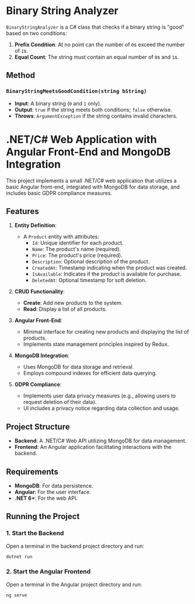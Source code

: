 # Binary String Analyzer

`BinaryStringAnalyzer` is a C# class that checks if a binary string is "good" based on two conditions:

1. **Prefix Condition**: At no point can the number of `0`s exceed the number of `1`s.
2. **Equal Count**: The string must contain an equal number of `0`s and `1`s.

## Method

### `BinaryStringMeetsGoodCondition(string bString)`

- **Input**: A binary string (`0` and `1` only).
- **Output**: `true` if the string meets both conditions; `false` otherwise.
- **Throws**: `ArgumentException` if the string contains invalid characters.


# .NET/C# Web Application with Angular Front-End and MongoDB Integration

This project implements a small .NET/C# web application that utilizes a basic Angular front-end, integrated with MongoDB for data storage, and includes basic GDPR compliance measures.

## Features

1. **Entity Definition**:
   - A `Product` entity with attributes:
     - `Id`: Unique identifier for each product.
     - `Name`: The product's name (required).
     - `Price`: The product's price (required).
     - `Description`: Optional description of the product.
     - `CreatedAt`: Timestamp indicating when the product was created.
     - `IsAvailable`: Indicates if the product is available for purchase.
     - `DeletedAt`: Optional timestamp for soft deletion.

2. **CRUD Functionality**:
   - **Create**: Add new products to the system.
   - **Read**: Display a list of all products.

3. **Angular Front-End**:
   - Minimal interface for creating new products and displaying the list of products.
   - Implements state management principles inspired by Redux.

4. **MongoDB Integration**:
   - Uses MongoDB for data storage and retrieval.
   - Employs compound indexes for efficient data querying.

5. **GDPR Compliance**:
   - Implements user data privacy measures (e.g., allowing users to request deletion of their data).
   - UI includes a privacy notice regarding data collection and usage.

## Project Structure

- **Backend**: A .NET/C# Web API utilizing MongoDB for data management.
- **Frontend**: An Angular application facilitating interactions with the backend.

## Requirements

- **MongoDB**: For data persistence.
- **Angular**: For the user interface.
- **.NET 6+**: For the web API.


## Running the Project

### 1. Start the Backend
Open a terminal in the backend project directory and run:

```bash
dotnet run
```

### 2. Start the Angular Frontend
Open a terminal in the Angular project directory and run:

```bash
ng serve
```


